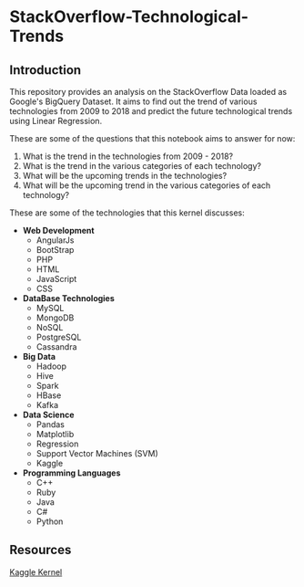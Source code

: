 # StackOverflow-Technological-Trends

## Introduction

This repository provides an analysis on the StackOverflow Data loaded as Google's BigQuery Dataset. It aims to find out the trend of various technologies from 2009 to 2018 and predict the future technological trends using Linear Regression.

These are some of the questions that this notebook aims to answer for now:  
1) What is the trend in the technologies from 2009 - 2018?  
2) What is the trend in the various categories of each technology?  
3) What will be the upcoming trends in the technologies?  
4) What will be the upcoming trend in the various categories of each technology?

These are some of the technologies that this kernel discusses:
   * **Web Development**
      * AngularJs
      * BootStrap
      * PHP
      * HTML
      * JavaScript
      * CSS
   * **DataBase Technologies**
      * MySQL
      * MongoDB
      * NoSQL
      * PostgreSQL
      * Cassandra
   * **Big Data**
      * Hadoop
      * Hive
      * Spark
      * HBase
      * Kafka
   * **Data Science**
      * Pandas
      * Matplotlib
      * Regression
      * Support Vector Machines (SVM)
      * Kaggle
   * **Programming Languages**
      * C++
      * Ruby
      * Java
      * C#
      * Python

## Resources

[Kaggle Kernel](https://www.kaggle.com/pes12017000148/stackoverflow-technological-trends#Generalized-evaluator-for-technologies)
